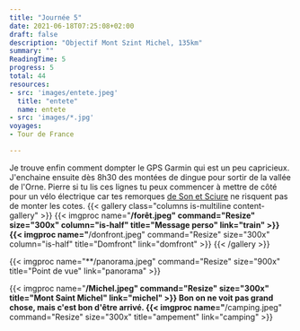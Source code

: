```yaml
---
title: "Journée 5"
date: 2021-06-18T07:25:08+02:00
draft: false
description: "Objectif Mont Szint Michel, 135km"
summary: ""
ReadingTime: 5
progress: 5
total: 44
resources:
- src: 'images/entete.jpeg'
  title: "entete"
  name: entete
- src: 'images/*.jpg'
voyages:
- Tour de France

---
```



Je trouve enfin comment dompter le GPS Garmin qui est un peu capricieux.
J'enchaine ensuite dès 8h30 des montées de dingue pour sortir de la vallée de l'Orne. Pierre si tu lis ces lignes tu peux commencer à mettre de côté pour un vélo électrique car tes remorques [de Son et Sciure](https://dsonetscuire.wordpress.com) ne risquent pas de monter les cotes.
{{< gallery class="columns is-multiline content-gallery" >}}
{{< imgproc name="**/forêt.jpeg" command="Resize" size="300x" column="is-half" title="Message perso" link="train" >}}
{{< imgproc name="**/donfront.jpeg" command="Resize" size="300x" column="is-half" title="Domfront" link="domfront" >}}
{{< /gallery >}}

{{< imgproc name="**/panorama.jpeg" command="Resize" size="900x" title="Point de vue" link="panorama" >}}

{{< imgproc name="**/Michel.jpeg" command="Resize" size="300x" title="Mont Saint Michel" link="michel" >}}
Bon on ne voit pas grand chose, mais c'est bon d'être arrivé.
{{< imgproc name="**/camping.jpeg" command="Resize" size="300x" title="ampement" link="camping" >}}


